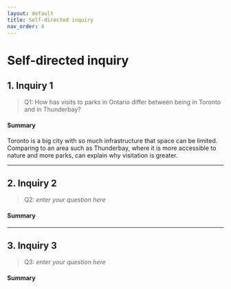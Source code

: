 ```yaml
---
layout: default
title: Self-directed inquiry
nav_order: 4
---
```


# Self-directed inquiry

## 1. Inquiry 1

> Q1: How has visits to parks in Ontario differ between being in Toronto and in Thunderbay?

<!-- Paste your embed code for your figure below-->

#### Summary
Toronto is a big city with so much infrastructure that space can be limited. Comparing to an area such as Thunderbay, where it is more accessible to nature and more parks, can explain why visitation is greater. 


---

## 2. Inquiry 2

> Q2: *enter your question here*

<!-- Paste your embed code for your figure below-->

#### Summary
<!-- Write a 2-sentence summary of the trends shown in the figure embedded above-->


---


## 3. Inquiry 3

> Q3: *enter your question here*

<!-- Paste your embed code for your figure below-->

#### Summary
<!-- Write a 2-sentence summary of the trends shown in the figure embedded above-->
